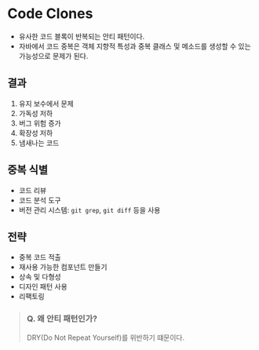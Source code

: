 # Code Clones

- 유사한 코드 블록이 반복되는 안티 패턴이다.
- 자바에서 코드 중복은 객체 지향적 특성과 중복 클래스 및 메소드를 생성할 수 있는 가능성으로 문제가 된다.

## 결과
1. 유지 보수에서 문제
2. 가독성 저하
3. 버그 위험 증가
4. 확장성 저하
5. 냄새나는 코드 

## 중복 식별
- 코드 리뷰
- 코드 분석 도구
- 버전 관리 시스템: `git grep`, `git diff` 등을 사용

## 전략
- 중복 코드 적출
- 재사용 가능한 컴포넌트 만들기
- 상속 및 다형성
- 디자인 패턴 사용
- 리팩토링


> ### Q. 왜 안티 패턴인가?
> DRY(Do Not Repeat Yourself)를 위반하기 떄문이다.